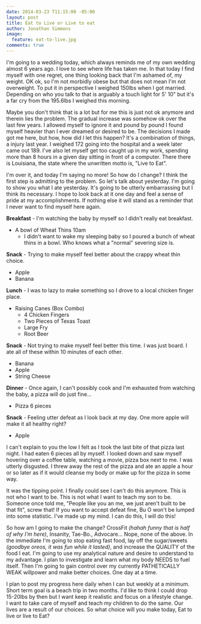 ```yaml
---
date: 2014-03-23 T11:15:00 -05:00
layout: post
title: Eat to Live or Live to eat
author: Jonathan Simmons
image:
  feature: eat-to-live.jpg
comments: true
---
```


I'm going to a wedding today, which always reminds me of my own wedding almost 6 years ago. I love to see where life has taken me. In that today I find myself with one regret, one thing looking back that I'm ashamed of, my weight. OK ok, so I'm not morbidly obese but that does not mean I'm not overweight. To put it in perspective I weighed 150lbs when I got married. Depending on who you talk to that is arguably a touch light for 5' 10" but it's a far cry from the 195.6lbs I weighed this morning.

Maybe you don't think that is a lot but for me this is just not ok anymore and therein lies the problem. The gradual increase was somehow ok over the last few years. I allowed myself to ignore it and pound by pound I found myself heavier than I ever dreamed or desired to be. The decisions I made got me here, but how, how did I let this happen? It's a combination of things, a injury last year. I weighed 172 going into the hospital and a week later came out 189. I've also let myself get too caught up in my work, spending more than 8 hours in a given day sitting in front of a computer. There there is Louisiana, the state where the unwritten motto is, "Live to Eat".

I'm over it, and today I'm saying no more! So how do I change? I think the first step is admitting to the problem. So let's talk about yesterday. I'm going to show you what I ate yesterday. It's going to be utterly embarrassing but I think its necessary. I hope to look back at it one day and feel a sense of pride at my accomplishments. If nothing else it will stand as a reminder that I never want to find myself here again.

**Breakfast** <span class="text-muted"> - I'm watching the baby by myself so I didn't really eat breakfast.</span>

* A bowl of Wheat Thins 10am
	* I didn't want to wake my sleeping baby so I poured a bunch of wheat thins in a bowl. Who knows what a "normal" severing size is.

**Snack** <span class="text-muted"> - Trying to make myself feel better about the crappy wheat thin choice.</span>

* Apple
* Banana

**Lunch** <span class="text-muted"> - I was to lazy to make something so I drove to a local chicken finger place.</span>

* Raising Canes (Box Combo)
	* 4 Chicken Fingers
	* Two Pieces of Texas Toast
	* Large Fry
	* Root Beer

**Snack** <span class="text-muted"> - Not trying to make myself feel better this time. I was just board. I ate all of these within 10 minutes of each other.</span>

* Banana
* Apple
* String Cheese

**Dinner** <span class="text-muted"> - Once again, I can't possibly cook and I'm exhausted from watching the baby, a pizza will do just fine...</span>

* Pizza 6 pieces

**Snack** <span class="text-muted"> - Feeling utter defeat as I look back at my day. One more apple will make it all healthy right?</span>

* Apple

I can't explain to you the low I felt as I took the last bite of that pizza last night. I had eaten 6 pieces all by myself. I looked down and saw myself hovering over a coffee table, watching a movie, pizza box next to me. I was utterly disgusted. I threw away the rest of the pizza and ate an apple a hour or so later as if it would cleanse my body or make up for the pizza in some way.

It was the tipping point. I finally could see I can't do this anymore. This is not who I want to be. This is not what I want to teach my son to be. Someone once told me, "People like you an me, we just aren't built to be that fit", screw that! If you want to accept defeat fine, Bu O won't be lumped into some statistic. I've made up my mind. I can do this, I will do this!

So how am I going to make the change? CrossFit _(hahah funny that is half of why I'm here)_, Insanity, Tae-Bo., Advocare... Nope, none of the above. In the immediate I'm going to stop eating fast food, lay off the sugar/sweets _(goodbye oreos, it was fun while it lasted)_, and increase the QUALITY of the food I eat. I'm going to use my analytical nature and desire to understand to my advantage. I plan to investigate and learn what my body NEEDS to fuel itself. Then I'm going to gain control over my currently PATHETICALLY WEAK willpower and make better choices. One day at a time.

I plan to post my progress here daily when I can but weekly at a minimum. Short term goal is a beach trip in two months. I'd like to think I could drop 15-20lbs by then but I want keep it realistic and focus on a lifestyle change. I want to take care of myself and teach my children to do the same. Our lives are a result of our choices. So what choice will you make today, Eat to live or live to Eat?

